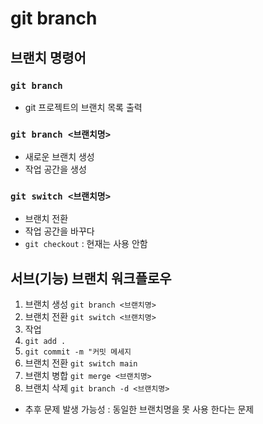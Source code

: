 # git branch

## 브랜치 명령어

### `git branch`

- git 프로젝트의 브랜치 목록 출력

### `git branch <브랜치명>`

- 새로운 브랜치 생성
- 작업 공간을 생성

### `git switch <브랜치명>`

- 브랜치 전환
- 작업 공간을 바꾸다
- `git checkout` : 현재는 사용 안함

## 서브(기능) 브랜치 워크플로우

1. 브랜치 생성 `git branch <브랜치명>` <!-- git branch git-branch -->
2. 브랜치 전환 `git switch <브랜치명>` <!-- git switch git-branch -->
3. 작업
4. `git add .`
5. `git commit -m "커밋 메세지`
6. 브랜치 전환 `git switch main`
7. 브랜치 병합 `git merge <브랜치명>` <!-- git merge git-branch -->
8. 브랜치 삭제 `git branch -d <브랜치명>` <!-- git branch -d git-branch -->

- 추후 문제 발생 가능성 : 동일한 브랜치명을 못 사용 한다는 문제
